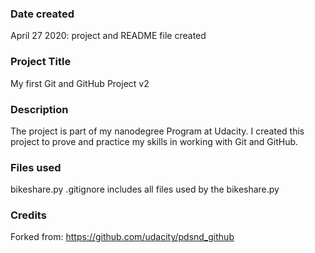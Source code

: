 ### Date created
April 27 2020: project and README file created

### Project Title
My first Git and GitHub Project v2

### Description
The project is part of my nanodegree Program at Udacity. I created this project to prove and practice my skills in working with Git and GitHub.

### Files used
bikeshare.py
.gitignore includes all files used by the bikeshare.py

### Credits
Forked from: https://github.com/udacity/pdsnd_github

